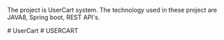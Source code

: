 The project is UserCart system.
The technology used in these project are JAVA8, Spring boot, REST API's.


#   U s e r C a r t 
 
 #   U S E R C A R T 
 
 
